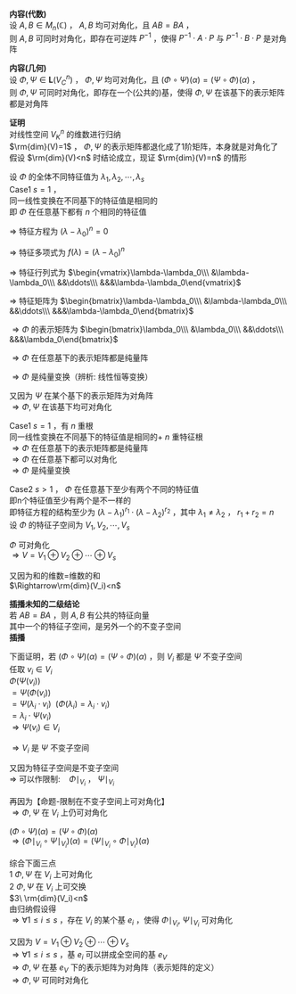 **内容(代数)**  
设 $A,B\in M_n(\mathbb{C})$ ， $A,B$ 均可对角化，且 $AB=BA$ ，  
则 $A,B$ 可同时对角化，即存在可逆阵 $P^{-1}$ ，使得 $P^{-1}\cdot A\cdot P$ 与 $P^{-1}\cdot B\cdot P$ 是对角阵  
  
**内容(几何)**  
设 $\Phi,\Psi\in\mathbf{L}(V_C^n)$ ， $\Phi,\Psi$ 均可对角化，且 $(\Phi\circ\Psi)(\alpha)=(\Psi\circ\Phi)(\alpha)$ ，  
则 $\Phi,\Psi$ 可同时对角化，即存在一个(公共的)基，使得 $\Phi,\Psi$ 在该基下的表示矩阵都是对角阵  
  
**证明**  
对线性空间 $V_K^n$ 的维数进行归纳  
 $\rm{dim}(V)=1$ ， $\Phi,\Psi$ 的表示矩阵都退化成了1阶矩阵，本身就是对角化了  
假设 $\rm{dim}(V)<n$ 时结论成立，现证 $\rm{dim}(V)=n$ 的情形  
  
设 $\Phi$ 的全体不同特征值为 $\lambda_1,\lambda_2,\cdots,\lambda_s$  
Case1  $s=1$ ，  
同一线性变换在不同基下的特征值是相同的  
即 $\Phi$ 在任意基下都有 $n$ 个相同的特征值  
  
 $\Rightarrow$ 特征方程为 $(\lambda-\lambda_0)^n=0$  
  
 $\Rightarrow$ 特征多项式为 $f(\lambda)=(\lambda-\lambda_0)^n$  
  
 $\Rightarrow$ 特征行列式为 $\begin{vmatrix}\lambda-\lambda_0\\\ &\lambda-\lambda_0\\\ &&\ddots\\\ &&&\lambda-\lambda_0\end{vmatrix}$  
  
 $\Rightarrow$ 特征矩阵为 $\begin{bmatrix}\lambda-\lambda_0\\\ &\lambda-\lambda_0\\\ &&\ddots\\\ &&&\lambda-\lambda_0\end{bmatrix}$  
  
 $\Rightarrow\Phi$ 的表示矩阵为 $\begin{bmatrix}\lambda_0\\\ &\lambda_0\\\ &&\ddots\\\ &&&\lambda_0\end{bmatrix}$  
  
 $\Rightarrow\Phi$ 在任意基下的表示矩阵都是纯量阵  
  
 $\Rightarrow \Phi$ 是纯量变换（辨析: 线性恒等变换）  
  
又因为 $\Psi$ 在某个基下的表示矩阵为对角阵  
 $\Rightarrow\Phi,\Psi$ 在该基下均可对角化  
  
Case1  $s=1$ ，有 $n$ 重根  
同一线性变换在不同基下的特征值是相同的+ $n$ 重特征根  
 $\Rightarrow\Phi$ 在任意基下的表示矩阵都是纯量阵  
 $\Rightarrow\Phi$ 在任意基下都可以对角化  
 $\Rightarrow\Phi$ 是纯量变换  
  
Case2  $s>1$ ， $\Phi$ 在任意基下至少有两个不同的特征值  
即n个特征值至少有两个是不一样的  
即特征方程的结构至少为 $(\lambda-\lambda_1)^{r_1}  
\cdot(\lambda-\lambda_2)^{r_2}$ ，其中 $\lambda_1\neq\lambda_2$ ， $r_1+r_2=n$  
设 $\Phi$ 的特征子空间为 $V_1,V_2,\cdots,V_s$  
  
 $\Phi$ 可对角化  
 $\Rightarrow V=V_1\oplus V_2\oplus\cdots\oplus V_s$  
  
又因为和的维数=维数的和  
 $\Rightarrow\rm{dim}(V_i)<n$  
  
**插播未知的二级结论**  
若 $AB=BA$ ，则 $A,B$ 有公共的特征向量  
其中一个的特征子空间，是另外一个的不变子空间  
**插播**  
  
下面证明，若 $(\Phi\circ\Psi)(\alpha)=(\Psi\circ\Phi)(\alpha)$ ，则 $V_i$ 都是 $\Psi$ 不变子空间  
任取 $v_i\in V_i$  
 $\Phi(\Psi(v_i))$  
 $=\Psi(\Phi(v_i))$  
 $=\Psi(\lambda_i\cdot v_i)\enspace(\Phi(\lambda_i)=\lambda_i\cdot v_i)$  
 $=\lambda_i\cdot\Psi(v_i)$  
 $\Rightarrow \Psi(v_i)\in V_i$  
  
 $\Rightarrow V_i$ 是 $\Psi$ 不变子空间  
  
又因为特征子空间是不变子空间  
 $\Rightarrow$ 可以作限制: $\enspace$   $\Phi\mid_{V_i}$ ， $\Psi\mid_{V_i}$  
  
再因为【命题-限制在不变子空间上可对角化】  
 $\Rightarrow\Phi, \Psi$ 在 $V_i$ 上仍可对角化  
  
 $(\Phi\circ\Psi)(\alpha)=(\Psi\circ\Phi)(\alpha)$  
 $\Rightarrow(\Phi\mid_{V_i}\circ\Psi\mid_{V_i})(\alpha)=(\Psi\mid_{V_i}\circ\Phi\mid_{V_i})(\alpha)$  
  
综合下面三点  
 $1\ \Phi, \Psi$ 在 $V_i$ 上可对角化  
 $2\ \Phi, \Psi$ 在 $V_i$ 上可交换  
 $3\ \rm{dim}(V_i)<n$  
由归纳假设得  
 $\Rightarrow\forall 1\le i\le s$ ，存在 $V_i$ 的某个基 $e_i$ ，使得 $\Phi\mid_{V_i},\ \Psi\mid_{V_i}$ 可对角化  
  
又因为 $V=V_1\oplus V_2\oplus\cdots\oplus V_s$  
 $\Rightarrow\forall 1\le i\le s$ ，基 $e_i$ 可以拼成全空间的基 $e_V$  
 $\Rightarrow\Phi,\Psi$ 在基 $e_V$ 下的表示矩阵为对角阵（表示矩阵的定义）  
 $\Rightarrow\Phi,\Psi$ 可同时对角化  
  
